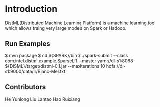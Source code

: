 Introduction
=================
  DistML(Distributed Machine Learning Platform) is a machine learning tool which allows traing very large models on Spark or Hadoop.

Run Examples
-----------------
  $ mvn package
  $ cd ${SPARK}/bin
  $ ./spark-submit --class com.intel.distml.example.SparseLR --master yarn://dl-s1:8088 ${DISML}/target/distml-0.1.jar --maxIterations 10 hdfs://dl-s1:9000/data/lr/Blanc-Mel.txt

Contributors
-----------------
He Yunlong
Liu Lantao
Hao Ruixiang
